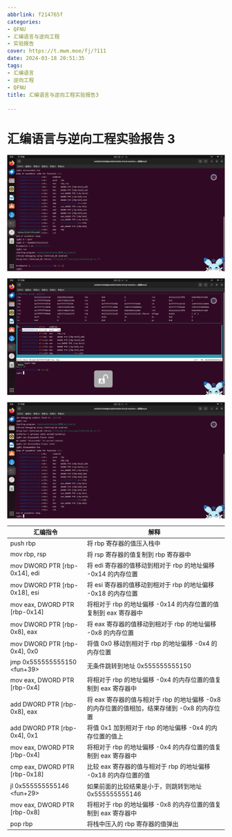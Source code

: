 ```yaml
---
abbrlink: f214765f
categories:
- QFNU
- 汇编语言与逆向工程
- 实验报告
cover: https://t.mwm.moe/fj/?111
date: 2024-03-18 20:51:35
tags:
- 汇编语言
- 逆向工程
- QFNU
title: 汇编语言与逆向工程实验报告3

---
```


# 汇编语言与逆向工程实验报告 3

![PixPin_2024-03-11_21-12-59](../images/Reverse-project/3/PixPin_2024-03-11_21-12-59.png)

![PixPin_2024-03-11_21-13-56](../images/Reverse-project/3/PixPin_2024-03-11_21-13-56.png)

![PixPin_2024-03-11_21-11-05](../images/Reverse-project/3/PixPin_2024-03-11_21-11-05.png)


| 汇编指令                      | 解释                                                         |
| ----------------------------- | ------------------------------------------------------------ |
| push rbp                      | 将 rbp 寄存器的值压入栈中                                    |
| mov rbp, rsp                  | 将 rsp 寄存器的值复制到 rbp 寄存器中                         |
| mov DWORD PTR [rbp-0x14], edi | 将 edi 寄存器的值移动到相对于 rbp 的地址偏移 -0x14 的内存位置 |
| mov DWORD PTR [rbp-0x18], esi | 将 esi 寄存器的值移动到相对于 rbp 的地址偏移 -0x18 的内存位置 |
| mov eax, DWORD PTR [rbp-0x14] | 将相对于 rbp 的地址偏移 -0x14 的内存位置的值复制到 eax 寄存器中 |
| mov DWORD PTR [rbp-0x8], eax  | 将 eax 寄存器的值移动到相对于 rbp 的地址偏移 -0x8 的内存位置 |
| mov DWORD PTR [rbp-0x4], 0x0  | 将值 0x0 移动到相对于 rbp 的地址偏移 -0x4 的内存位置         |
| jmp 0x555555555150 <fun+39>   | 无条件跳转到地址 0x555555555150                              |
| mov eax, DWORD PTR [rbp-0x4]  | 将相对于 rbp 的地址偏移 -0x4 的内存位置的值复制到 eax 寄存器中 |
| add DWORD PTR [rbp-0x8], eax  | 将 eax 寄存器的值与相对于 rbp 的地址偏移 -0x8 的内存位置的值相加，结果存储到 -0x8 的内存位置 |
| add DWORD PTR [rbp-0x4], 0x1  | 将值 0x1 加到相对于 rbp 的地址偏移 -0x4 的内存位置的值上     |
| mov eax, DWORD PTR [rbp-0x4]  | 将相对于 rbp 的地址偏移 -0x4 的内存位置的值复制到 eax 寄存器中 |
| cmp eax, DWORD PTR [rbp-0x18] | 比较 eax 寄存器的值与相对于 rbp 的地址偏移 -0x18 的内存位置的值 |
| jl 0x555555555146 <fun+29>    | 如果前面的比较结果是小于，则跳转到地址 0x555555555146        |
| mov eax, DWORD PTR [rbp-0x8]  | 将相对于 rbp 的地址偏移 -0x8 的内存位置的值复制到 eax 寄存器中 |
| pop rbp                       | 将栈中压入的 rbp 寄存器的值弹出                              |
